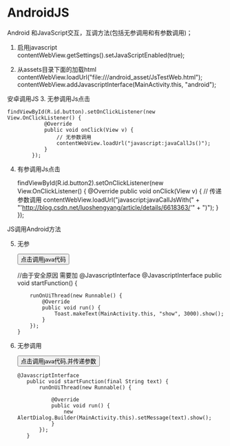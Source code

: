 # AndroidJS
Android 和JavaScript交互，互调方法(包括无参调用和有参数调用)；

 1. 启用javascript
    contentWebView.getSettings().setJavaScriptEnabled(true);
   
 2. 从assets目录下面的加载html
     contentWebView.loadUrl("file:///android_asset/JsTestWeb.html");
     contentWebView.addJavascriptInterface(MainActivity.this, "android");
 
 安卓调用JS
 3. 无参调用Js点击
 
    findViewById(R.id.button).setOnClickListener(new View.OnClickListener() {
                @Override
                public void onClick(View v) {
                    // 无参数调用
                    contentWebView.loadUrl("javascript:javaCallJs()");
                }
            });
            
 4. 有参调用Js点击
 
    findViewById(R.id.button2).setOnClickListener(new View.OnClickListener() {
                            @Override
                            public void onClick(View v) {
                                // 传递参数调用
                                contentWebView.loadUrl("javascript:javaCallJsWith(" + "'http://blog.csdn.net/luoshengyang/article/details/6618363/'" + ")");
                            }
                        });  
 
 JS调用Android方法
 
 5. 无参
    
    <input type="button" value="点击调用java代码" onclick="window.android.startFunction()"/>

     //由于安全原因 需要加 @JavascriptInterface
        @JavascriptInterface
        public void startFunction() {

            runOnUiThread(new Runnable() {
                @Override
                public void run() {
                    Toast.makeText(MainActivity.this, "show", 3000).show();
                }
            });
        }

 6. 无参调用
    
    <input type="button" value="点击调用java代码,并传递参数"
       onclick="window.android.startFunction('http://blog.csdn.net/luoshengyang/article/details/6618363')"/>
       
        @JavascriptInterface
           public void startFunction(final String text) {
               runOnUiThread(new Runnable() {
       
                   @Override
                   public void run() {
                       new AlertDialog.Builder(MainActivity.this).setMessage(text).show();
                   }
               });
           }